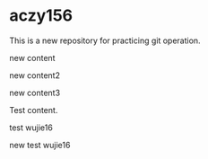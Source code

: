 # aczy156

This is a new repository for practicing git operation.

new content

new content2

new content3

Test content.



test wujie16



new test wujie16